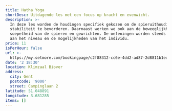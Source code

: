 ```yaml
---
title: Hatha Yoga
shortDesc: Uitdagende les met een focus op kracht en evenwicht.
description: >-
  In deze les worden de houdingen specifiek gekozen om de spieruithouding en de
  stabiliteit te bevorderen. Daarnaast werken we ook aan de beweeglijkheid en
  soepelheid van de spieren en gewrichten. De oefeningen worden steeds aangepast
  aan het niveau en de mogelijkheden van het individu.
price: 11
isPerHour: false
url: >-
  https://my.setmore.com/bookingpage/c2f88312-cc6e-4dd2-ad87-2d8811b1ed3b/bookclass
date: '2 18:30'
location: Klimzaal Biover
address:
  city: Gent
  postcode: '9000'
  street: Campinglaan 2
latitude: 51.048891
longitude: 3.681285
items: []
---
```


